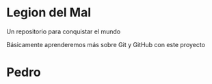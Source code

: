 # Legion del Mal
Un repositorio para conquistar el mundo

Básicamente aprenderemos más sobre Git y GitHub con este proyecto

 # Pedro
